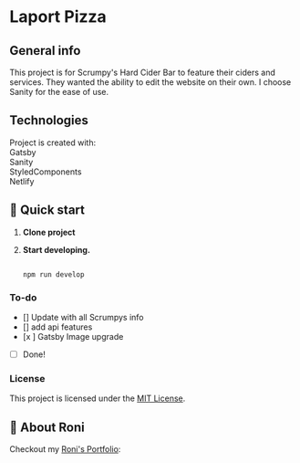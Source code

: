 # Laport Pizza

## General info

This project is for Scrumpy's Hard Cider Bar  to feature their ciders and services.
They wanted the ability to edit the website on their own. I choose 
Sanity for the ease of use.

## Technologies

Project is created with: <br/>
Gatsby </br>
Sanity </br>
StyledComponents </br>
Netlify

## 🚀 Quick start

1. **Clone project**

2. **Start developing.**

   ```shell

   npm run develop
   ```

### To-do

- [] Update with all Scrumpys info
- [] add api features
- [x ] Gatsby Image upgrade
- [ ] Done!

### License

This project is licensed under the [MIT License](LICENSE.md).

## 🚀 About Roni

Checkout my [Roni's Portfolio](https://www.roni.rocks):
